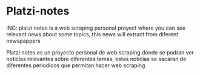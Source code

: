 # Platzi-notes

ING:
platzi notes is a web scraping personal proyect where you can see relevant news about some topics, this news will extract from diferent newspappers 


Platzi notes es un proyecto personal de web scraping donde se podran ver noticias relevantes sobre diferentes temas, estas noticias se sacaran de diferentes periodicos que permitan hacer web scraping
